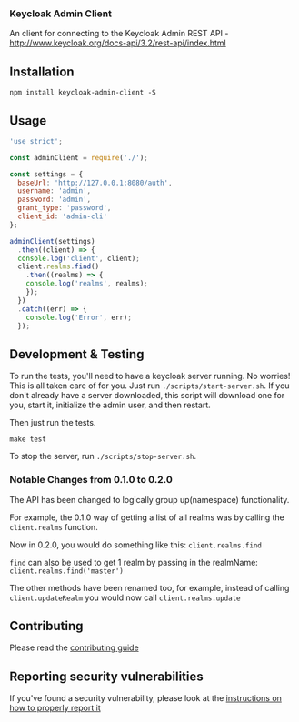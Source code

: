 ### Keycloak Admin Client

An client for connecting to the Keycloak Admin REST API - http://www.keycloak.org/docs-api/3.2/rest-api/index.html

## Installation

```
npm install keycloak-admin-client -S
```

## Usage

```js
'use strict';

const adminClient = require('./');

const settings = {
  baseUrl: 'http://127.0.0.1:8080/auth',
  username: 'admin',
  password: 'admin',
  grant_type: 'password',
  client_id: 'admin-cli'
};

adminClient(settings)
  .then((client) => {
  console.log('client', client);
  client.realms.find()
    .then((realms) => {
    console.log('realms', realms);
    });
  })
  .catch((err) => {
    console.log('Error', err);
  });
```

## Development & Testing

To run the tests, you'll need to have a keycloak server running. No worries!
This is all taken care of for you. Just run `./scripts/start-server.sh`.
If you don't already have a server downloaded, this script will download one
for you, start it, initialize the admin user, and then restart.

Then just run the tests.

```
make test
```

To stop the server, run `./scripts/stop-server.sh`.


### Notable Changes from 0.1.0 to 0.2.0

The API has been changed to logically group up(namespace) functionality.

For example,  the 0.1.0 way of getting a list of all realms was by calling the `client.realms` function.

Now in 0.2.0, you would do something like this: `client.realms.find`

`find` can also be used to get 1 realm by passing in the realmName: `client.realms.find('master')`

The other methods have been renamed too, for example, instead of calling `client.updateRealm` you would now call `client.realms.update`

## Contributing

Please read the [contributing guide](./CONTRIBUTING.md)

## Reporting security vulnerabilities

If you've found a security vulnerability, please look at the [instructions on how to properly report it](http://www.keycloak.org/security.html)

